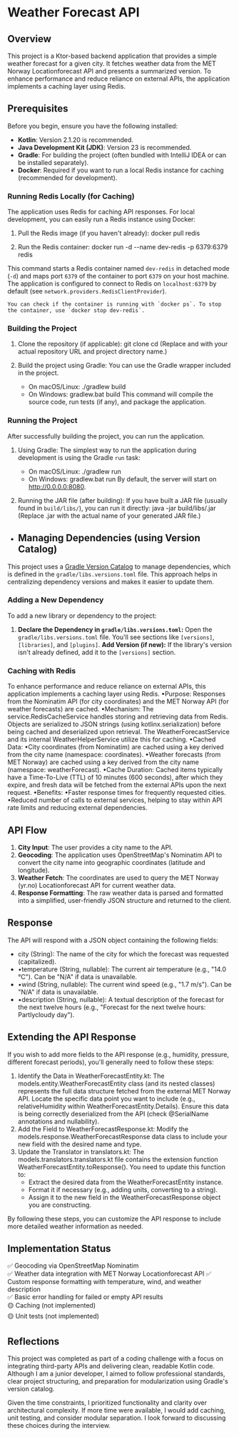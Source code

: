# Weather Forecast API

## Overview

This project is a Ktor-based backend application that provides a simple weather forecast for a given city. It fetches weather data from the MET Norway Locationforecast API and presents a summarized version. To enhance performance and reduce reliance on external APIs, the application implements a caching layer using Redis.

## Prerequisites

Before you begin, ensure you have the following installed:

*   **Kotlin**: Version 2.1.20 is recommended.
*   **Java Development Kit (JDK)**: Version 23 is recommended.
*   **Gradle**: For building the project (often bundled with IntelliJ IDEA or can be installed separately).
*   **Docker**: Required if you want to run a local Redis instance for caching (recommended for development).

### Running Redis Locally (for Caching)

The application uses Redis for caching API responses. For local development, you can easily run a Redis instance using Docker:
1.  Pull the Redis image (if you haven't already):
    docker pull redis

2.  Run the Redis container:
    docker run -d --name dev-redis -p 6379:6379 redis

This command starts a Redis container named `dev-redis` in detached mode (`-d`) and maps port `6379` of the container to port `6379` on your host machine. The application is configured to connect to Redis on `localhost:6379` by default (see `network.providers.RedisClientProvider`).

    You can check if the container is running with `docker ps`. To stop the container, use `docker stop dev-redis`.

### Building the Project

1.  Clone the repository (if applicable):
    git clone <your-repository-url>
    cd <your-project-directory>
    (Replace <your-repository-url> and <your-project-directory> with your actual repository URL and project directory name.)

2.  Build the project using Gradle:
    You can use the Gradle wrapper included in the project.
    -   On macOS/Linux:
        ./gradlew build
    -   On Windows:
        gradlew.bat build
        This command will compile the source code, run tests (if any), and package the application.

### Running the Project

After successfully building the project, you can run the application.

1.  Using Gradle:
    The simplest way to run the application during development is using the Gradle `run` task:
    -   On macOS/Linux:
        ./gradlew run
    -   On Windows:
        gradlew.bat run
        By default, the server will start on http://0.0.0.0:8080.

2.  Running the JAR file (after building):
    If you have built a JAR file (usually found in `build/libs/`), you can run it directly:
    java -jar build/libs/<your-jar-file-name>.jar
    (Replace <your-jar-file-name>.jar with the actual name of your generated JAR file.)

* ## Managing Dependencies (using Version Catalog)

This project uses a [Gradle Version Catalog](https://docs.gradle.org/current/userguide/version_catalog_basics.html) to manage dependencies, which is defined in the `gradle/libs.versions.toml` file. This approach helps in centralizing dependency versions and makes it easier to update them.

### Adding a New Dependency

To add a new library or dependency to the project:

1.  **Declare the Dependency in `gradle/libs.versions.toml`:**
    Open the `gradle/libs.versions.toml` file. You'll see sections like `[versions]`, `[libraries]`, and `[plugins]`.
    **Add Version (if new):** If the library's version isn't already defined, add it to the `[versions]` section.

### Caching with Redis
To enhance performance and reduce reliance on external APIs, this application implements a caching layer using Redis.
•Purpose: Responses from the Nominatim API (for city coordinates) and the MET Norway API (for weather forecasts) are cached.
•Mechanism: The service.RedisCacheService handles storing and retrieving data from Redis. Objects are serialized to JSON strings (using kotlinx.serialization) before being cached and deserialized upon retrieval. The WeatherForecastService and its internal WeatherHelperService utilize this for caching.
•Cached Data:
    •City coordinates (from Nominatim) are cached using a key derived from the city name (namespace: coordinates).
    •Weather forecasts (from MET Norway) are cached using a key derived from the city name (namespace: weatherForecast).
•Cache Duration: Cached items typically have a Time-To-Live (TTL) of 10 minutes (600 seconds), after which they expire, and fresh data will be fetched from the external APIs upon the next request.
•Benefits:
    •Faster response times for frequently requested cities.
    •Reduced number of calls to external services, helping to stay within API rate limits and reducing external dependencies.

## API Flow
1. **City Input**: The user provides a city name to the API.
2. **Geocoding**: The application uses OpenStreetMap's Nominatim API to convert the city name into geographic coordinates (latitude and longitude).
3. **Weather Fetch**: The coordinates are used to query the MET Norway (yr.no) Locationforecast API for current weather data.
4. **Response Formatting**: The raw weather data is parsed and formatted into a simplified, user-friendly JSON structure and returned to the client.

## Response
The API will respond with a JSON object containing the following fields:
* city (String): The name of the city for which the forecast was requested (capitalized).
* •temperature (String, nullable): The current air temperature (e.g., "14.0 °C"). Can be "N/A" if data is unavailable.
* •wind (String, nullable): The current wind speed (e.g., "1.7 m/s"). Can be "N/A" if data is unavailable.
* •description (String, nullable): A textual description of the forecast for the next twelve hours (e.g., "Forecast for the next twelve hours: Partlycloudy day").

## Extending the API Response
If you wish to add more fields to the API response (e.g., humidity, pressure, 
different forecast periods), you'll generally need to follow these steps:

1. Identify the Data in WeatherForecastEntity.kt: The models.entity.WeatherForecastEntity class (and its nested classes) represents the full data structure fetched from the external MET Norway API. Locate the specific data point you want to include (e.g., relativeHumidity within WeatherForecastEntity.Details). Ensure this data is being correctly deserialized from the API (check @SerialName annotations and nullability).
2. Add the Field to WeatherForecastResponse.kt: Modify the models.response.WeatherForecastResponse data class to include your new field with the desired name and type.
3. Update the Translator in translators.kt: The models.translators.translators.kt file contains the extension function WeatherForecastEntity.toResponse(). You need to update this function to:
    * Extract the desired data from the WeatherForecastEntity instance.
    * Format it if necessary (e.g., adding units, converting to a string).
    * Assign it to the new field in the WeatherForecastResponse object you are constructing.

By following these steps, you can customize the API response to include more detailed weather information as needed.

## Implementation Status
✅ Geocoding via OpenStreetMap Nominatim  
✅ Weather data integration with MET Norway Locationforecast API
✅ Custom response formatting with temperature, wind, and weather description  
✅ Basic error handling for failed or empty API results  
🟡 Caching (not implemented)  
🟡 Unit tests (not implemented)  

## Reflections
This project was completed as part of a coding challenge with a focus on integrating third-party APIs and delivering clean, readable Kotlin code. 
Although I am a junior developer, I aimed to follow professional standards, clear project structuring, and preparation for modularization using Gradle's version catalog.

Given the time constraints, I prioritized functionality and clarity over architectural complexity. If more time were available, I would add caching, unit testing, and consider modular separation. 
I look forward to discussing these choices during the interview.
